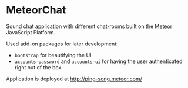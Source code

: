 MeteorChat
==========

Sound chat application with different chat-rooms built on the [Meteor](http://www.meteor.com/) JavaScript Platform.

Used add-on packages for later development:

* `bootstrap` for beautifying the UI
* `accounts-password` and `accounts-ui` for having the user authenticated right out of the box

Application is deployed at <http://ping-song.meteor.com/>

